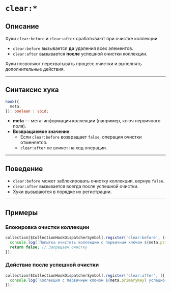 # `clear:*`

## Описание

Хуки `clear:before` и `clear:after` срабатывают при очистке коллекции.

- `clear:before` вызывается **до** удаления всех элементов.
- `clear:after` вызывается **после** успешной очистки коллекции.

Хуки позволяют перехватывать процесс очистки и выполнять дополнительные действия.

---

## Синтаксис хука

```ts
hook({
  meta,
}): boolean | void;
```

- **meta** — мета-информация коллекции (например, ключ первичного поля).
- **Возвращаемое значение**:
  - Если `clear:before` возвращает `false`, операция очистки отменяется.
  - `clear:after` не влияет на ход операции.

---

## Поведение

- `clear:before` может заблокировать очистку коллекции, вернув `false`.
- `clear:after` вызывается всегда после успешной очистки.
- Хуки вызываются в порядке их регистрации.

---

## Примеры

### Блокировка очистки коллекции

```ts
collection[$CollectionHookDispatcherSymbol].register('clear:before', ({ meta }) => {
  console.log(`Попытка очистить коллекцию с первичным ключом ${meta.primaryKey}`);
  return false; // Запрещаем очистку
});
```

### Действие после успешной очистки

```ts
collection[$CollectionHookDispatcherSymbol].register('clear:after', ({ meta }) => {
  console.log(`Коллекция с первичным ключом ${meta.primaryKey} успешно очищена.`);
});
```
